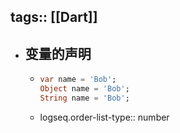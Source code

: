 tags:: [[Dart]]
---

- ## 变量的声明
	- ``` dart
	  var name = 'Bob';
	  Object name = 'Bob';
	  String name = 'Bob';
	  
	  ```
	- logseq.order-list-type:: number